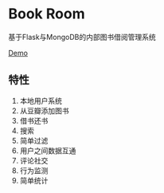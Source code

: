 Book Room
=========
基于Flask与MongoDB的内部图书借阅管理系统

[Demo](http://book.kxrr.us)

## 特性
1. 本地用户系统
2. 从豆瓣添加图书
3. 借书还书
4. 搜索
5. 简单过滤
6. 用户之间数据互通
7. 评论社交
8. 行为监测
9. 简单统计



